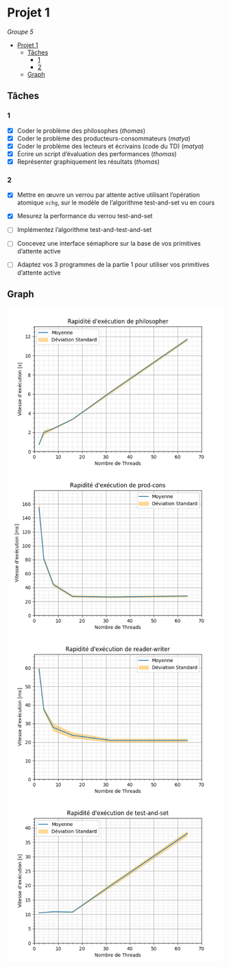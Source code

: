 # Projet 1

*Groupe 5*

- [Projet 1](#projet-1)
  - [Tâches](#tâches)
    - [1](#1)
    - [2](#2)
  - [Graph](#graph)


## Tâches

### 1
- [x] Coder le problème des philosophes (*thomas*)
- [x] Coder le problème des producteurs-consommateurs (*matya*)
- [x] Coder le problème des lecteurs et écrivains (code du TD) (*matya*)
- [x] Écrire un script d’évaluation des performances (*thomas*)
- [x] Représenter graphiquement les résultats (*thomas*)

### 2

- [x] Mettre en œuvre un verrou par attente active utilisant l’opération atomique `xchg`, sur le modèle de l’algorithme test-and-set vu en cours  
- [x] Mesurez la performance du verrou test-and-set
- [ ] Implémentez l’algorithme test-and-test-and-set
- [ ] Concevez une interface sémaphore sur la base de vos primitives d’attente active
- [ ] Adaptez vos 3 programmes de la partie 1 pour utiliser vos primitives d’attente active


## Graph 

![philosopher](perf/plot/philosopher_plot.png)
![prod-cons](perf/plot/prod-cons_plot.png)
![reader-writer](perf/plot/reader-writer_plot.png)
![test-and-set](perf/plot/test-and-set_plot.png)


